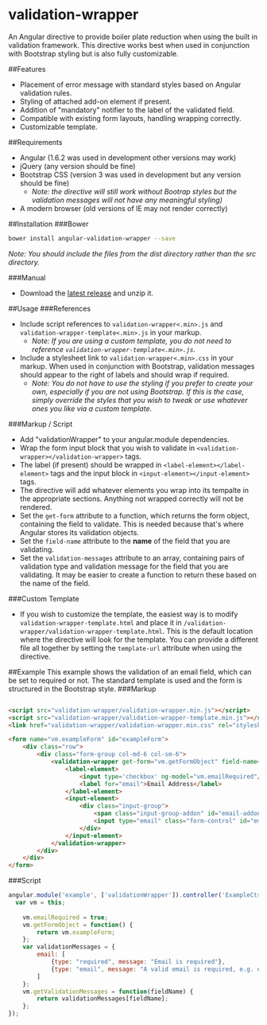 # validation-wrapper
An Angular directive to provide boiler plate reduction when using the built in validation framework. This directive works best when used in conjunction with Bootstrap styling but is also fully customizable.

##Features
- Placement of error message with standard styles based on Angular validation rules.
- Styling of attached add-on element if present.
- Addition of "mandatory" notifier to the label of the validated field.
- Compatible with existing form layouts, handling wrapping correctly.
- Customizable template.

##Requirements
- Angular (1.6.2 was used in development other versions may work)
- jQuery (any version should be fine)
- Bootstrap CSS (version 3 was used in development but any version should be fine)
  - *Note: the directive will still work without Bootrap styles but the validation messages will not have any meaningful styling)*
- A modern browser (old versions of IE may not render correctly)

##Installation
###Bower
```sh
bower install angular-validation-wrapper --save
```
*Note: You should include the files from the dist directory rather than the src directory.*

###Manual
- Download the [latest release](https://github.com/jamesfaceface/validation-wrapper/releases/latest) and unzip it.

##Usage
###References
- Include script references to ```validation-wrapper<.min>.js``` and ```validation-wrapper-template<.min>.js``` in your markup.
  - *Note: If you are using a custom template, you do not need to reference ```validation-wrapper-template<.min>.js```.*
- Include a stylesheet link to ```validation-wrapper<.min>.css``` in your markup. When used in conjunction with Bootstrap, validation messages should appear to the right of labels and should wrap if required.
  - *Note: You do not have to use the styling if you prefer to create your own, especially if you are not using Bootstrap. If this is the case, simply override the styles that you wish to tweak or use whatever ones you like via a custom template.*

###Markup / Script
- Add "validationWrapper" to your angular.module dependencies.
- Wrap the form input block that you wish to validate in ```<validation-wrapper></validation-wrapper>``` tags.
- The label (if present) should be wrapped in ```<label-element></label-element>``` tags and the input block in ```<input-element></input-element>``` tags.
- The directive will add whatever elements you wrap into its tempalte in the appropriate sections. Anything not wrapped correctly will not be rendered.
- Set the ```get-form``` attribute to a function, which returns the form object, containing the field to validate. This is needed because that's where Angular stores its validation objects.
- Set the ```field-name``` attribute to the __name__ of the field that you are validating.
- Set the ```validation-messages``` attribute to an array, containing pairs of validation type and validation message for the field that you are validating. It may be easier to create a function to return these based on the name of the field.

###Custom Template
- If you wish to customize the template, the easiest way is to modify ```validation-wrapper-template.html``` and place it in ```/validation-wrapper/validation-wrapper-template.html```. This is the default location where the directive will look for the template. You can provide a different file all together by setting the ```template-url``` attribute when using the directive.

##Example
This example shows the validation of an email field, which can be set to required or not. The standard template is used and the form is structured in the Bootstrap style.
###Markup
```html

<script src="validation-wrapper/validation-wrapper.min.js"></script>
<script src="validation-wrapper/validation-wrapper-template.min.js"></script>
<link href="validation-wrapper/validation-wrapper.min.css" rel="stylesheet">

<form name="vm.exampleForm" id="exampleForm">
	<div class="row">
		<div class="form-group col-md-6 col-sm-6">
			<validation-wrapper get-form="vm.getFormObject" field-name="email" validation-messages="vm.getValidationMessages('email')">
				<label-element>
					<input type='checkbox' ng-model="vm.emailRequired"/>
					<label for="email">Email Address</label>
				</label-element>
				<input-element>
					<div class="input-group">
						<span class="input-group-addon" id="email-addon"><i class="fa fa-info"></i></span>
						<input type="email" class="form-control" id="email" aria-describedby="email-addon" ng-model="vm.email" name="email" ng-required="vm.emailRequired">
					</div>
				</input-element>
			</validation-wrapper>
		</div>
	</div>
</form>
```
###Script
```javascript
angular.module('example', ['validationWrapper']).controller('ExampleCtrl', function($scope) {
  var vm = this;
	
	vm.emailRequired = true;
	vm.getFormObject = function() {
		return vm.exampleForm;
	};
	var validationMessages = {
		email: [
			{type: "required", message: "Email is required"},
			{type: "email", message: "A valid email is required, e.g. enter the email as myname@mycompany.com"}
		]
	};
	vm.getValidationMessages = function(fieldName) {
		return validationMessages[fieldName];
	};
});
```
